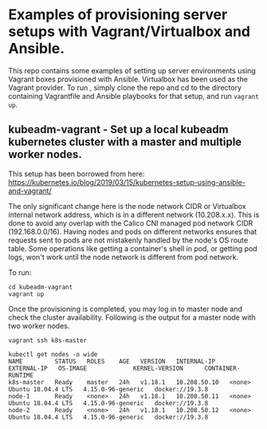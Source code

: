 # Examples of provisioning server setups with Vagrant/Virtualbox and Ansible.

This repo contains some examples of setting up server environments using Vagrant boxes provisioned with Ansible. Virtualbox has been used as the Vagrant provider. To run , simply clone the repo and cd to the directory containing Vagrantfile and Ansible playbooks for that setup, and run `vagrant up`.

## kubeadm-vagrant - Set up a local kubeadm kubernetes cluster with a master and multiple worker nodes.

This setup has been borrowed from here: https://kubernetes.io/blog/2019/03/15/kubernetes-setup-using-ansible-and-vagrant/

The only significant change here is the node network CIDR or Virtualbox internal network address, which is in a different network (10.208.x.x). This is done to avoid any overlap with the Calico CNI managed pod network CIDR (192.168.0.0/16). Having nodes and pods on different networks ensures that requests sent to pods are not mistakenly handled by the node's OS route table. Some operations like getting a container's shell in pod, or getting pod logs, won't work until the node network is different from pod network.

To run:
```
cd kubeadm-vagrant
vagrant up
```

Once the provisioning is completed, you may log in to master node and check the cluster availability. Following is the output for a master node with two worker nodes.
```
vagrant ssh k8s-master

kubectl get nodes -o wide
NAME         STATUS   ROLES    AGE   VERSION   INTERNAL-IP    EXTERNAL-IP   OS-IMAGE             KERNEL-VERSION      CONTAINER-RUNTIME
k8s-master   Ready    master   24h   v1.18.1   10.208.50.10   <none>        Ubuntu 18.04.4 LTS   4.15.0-96-generic   docker://19.3.8
node-1       Ready    <none>   24h   v1.18.1   10.208.50.11   <none>        Ubuntu 18.04.4 LTS   4.15.0-96-generic   docker://19.3.8
node-2       Ready    <none>   24h   v1.18.1   10.208.50.12   <none>        Ubuntu 18.04.4 LTS   4.15.0-96-generic   docker://19.3.8
```
